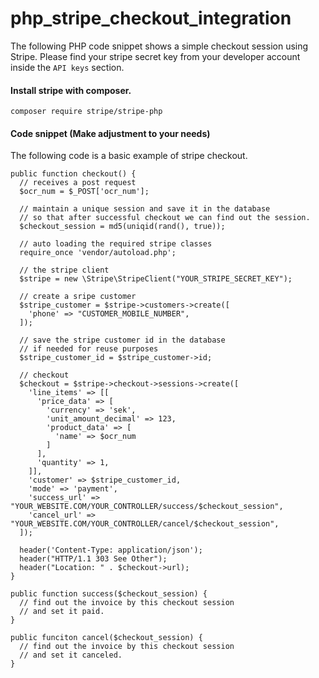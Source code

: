 # php_stripe_checkout_integration
The following PHP code snippet shows a simple checkout session using Stripe. Please find your stripe secret key from your developer account inside the `API keys` section.

#### Install stripe with composer.
```
composer require stripe/stripe-php
```

#### Code snippet (Make adjustment to your needs)
The following code is a basic example of stripe checkout.

```
public function checkout() {
  // receives a post request 
  $ocr_num = $_POST['ocr_num'];
  
  // maintain a unique session and save it in the database
  // so that after successful checkout we can find out the session.
  $checkout_session = md5(uniqid(rand(), true));

  // auto loading the required stripe classes
  require_once 'vendor/autoload.php';
  
  // the stripe client
  $stripe = new \Stripe\StripeClient("YOUR_STRIPE_SECRET_KEY");
  
  // create a sripe customer
  $stripe_customer = $stripe->customers->create([
    'phone' => "CUSTOMER_MOBILE_NUMBER",
  ]);
  
  // save the stripe customer id in the database
  // if needed for reuse purposes
  $stripe_customer_id = $stripe_customer->id;
  
  // checkout
  $checkout = $stripe->checkout->sessions->create([
    'line_items' => [[
      'price_data' => [
        'currency' => 'sek',
        'unit_amount_decimal' => 123,
        'product_data' => [
          'name' => $ocr_num
        ]
      ],
      'quantity' => 1,
    ]],
    'customer' => $stripe_customer_id,
    'mode' => 'payment',
    'success_url' => "YOUR_WEBSITE.COM/YOUR_CONTROLLER/success/$checkout_session",
    'cancel_url' => "YOUR_WEBSITE.COM/YOUR_CONTROLLER/cancel/$checkout_session",
  ]);
  
  header('Content-Type: application/json');
  header("HTTP/1.1 303 See Other");
  header("Location: " . $checkout->url);
}

public function success($checkout_session) {
  // find out the invoice by this checkout session
  // and set it paid.
}

public funciton cancel($checkout_session) {
  // find out the invoice by this checkout session
  // and set it canceled.
}
```
